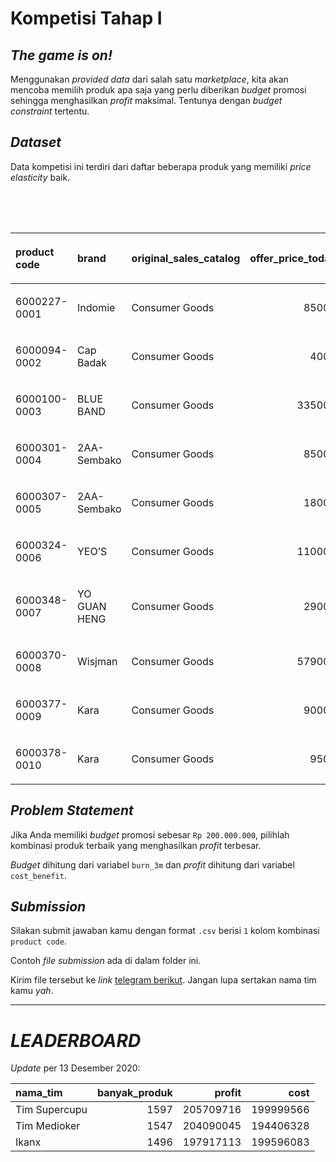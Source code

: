 Kompetisi Tahap I
================

## *The game is on\!*

Menggunakan *provided data* dari salah satu *marketplace*, kita akan
mencoba memilih produk apa saja yang perlu diberikan *budget* promosi
sehingga menghasilkan *profit* maksimal. Tentunya dengan *budget
constraint* tertentu.

## *Dataset*

Data kompetisi ini terdiri dari daftar beberapa produk yang memiliki
*price elasticity* baik.

<table>

<caption>

Contoh 10 data teratas

</caption>

<thead>

<tr>

<th style="text-align:left;">

product code

</th>

<th style="text-align:left;">

brand

</th>

<th style="text-align:left;">

original\_sales\_catalog

</th>

<th style="text-align:right;">

offer\_price\_today

</th>

<th style="text-align:right;">

first\_price

</th>

<th style="text-align:right;">

first\_order

</th>

<th style="text-align:right;">

first\_order\_3m

</th>

<th style="text-align:right;">

first\_gmv

</th>

<th style="text-align:right;">

first\_gmv\_3m

</th>

<th style="text-align:right;">

discount

</th>

<th style="text-align:right;">

second\_price

</th>

<th style="text-align:right;">

second\_order

</th>

<th style="text-align:right;">

second\_order\_3m

</th>

<th style="text-align:right;">

second\_gmv

</th>

<th style="text-align:right;">

second\_gmv\_3m

</th>

<th style="text-align:right;">

diff\_order

</th>

<th style="text-align:right;">

diff\_order\_3m

</th>

<th style="text-align:right;">

diff\_gmv

</th>

<th style="text-align:right;">

diff\_gmv\_3m

</th>

<th style="text-align:right;">

burn

</th>

<th style="text-align:right;">

burn\_3m

</th>

<th style="text-align:right;">

elasticity

</th>

<th style="text-align:left;">

discount\_bin

</th>

<th style="text-align:right;">

final\_price

</th>

<th style="text-align:right;">

reguler\_commission

</th>

<th style="text-align:right;">

first\_profit

</th>

<th style="text-align:right;">

second\_profit

</th>

<th style="text-align:right;">

increase\_profit

</th>

<th style="text-align:right;">

cost\_benefit

</th>

</tr>

</thead>

<tbody>

<tr>

<td style="text-align:left;">

6000227-0001

</td>

<td style="text-align:left;">

Indomie

</td>

<td style="text-align:left;">

Consumer Goods

</td>

<td style="text-align:right;">

85000

</td>

<td style="text-align:right;">

85000

</td>

<td style="text-align:right;">

7

</td>

<td style="text-align:right;">

21

</td>

<td style="text-align:right;">

595000

</td>

<td style="text-align:right;">

1785000

</td>

<td style="text-align:right;">

1

</td>

<td style="text-align:right;">

84150

</td>

<td style="text-align:right;">

9

</td>

<td style="text-align:right;">

27

</td>

<td style="text-align:right;">

757350

</td>

<td style="text-align:right;">

2272050

</td>

<td style="text-align:right;">

2

</td>

<td style="text-align:right;">

6

</td>

<td style="text-align:right;">

162350

</td>

<td style="text-align:right;">

487050

</td>

<td style="text-align:right;">

7650

</td>

<td style="text-align:right;">

22950

</td>

<td style="text-align:right;">

0.0023529

</td>

<td style="text-align:left;">

a\_1%

</td>

<td style="text-align:right;">

84150

</td>

<td style="text-align:right;">

0.03

</td>

<td style="text-align:right;">

53550

</td>

<td style="text-align:right;">

68161.50

</td>

<td style="text-align:right;">

14611.50

</td>

<td style="text-align:right;">

\-8338.50

</td>

</tr>

<tr>

<td style="text-align:left;">

6000094-0002

</td>

<td style="text-align:left;">

Cap Badak

</td>

<td style="text-align:left;">

Consumer Goods

</td>

<td style="text-align:right;">

4000

</td>

<td style="text-align:right;">

4000

</td>

<td style="text-align:right;">

1

</td>

<td style="text-align:right;">

3

</td>

<td style="text-align:right;">

4000

</td>

<td style="text-align:right;">

12000

</td>

<td style="text-align:right;">

1

</td>

<td style="text-align:right;">

3960

</td>

<td style="text-align:right;">

2

</td>

<td style="text-align:right;">

6

</td>

<td style="text-align:right;">

7920

</td>

<td style="text-align:right;">

23760

</td>

<td style="text-align:right;">

1

</td>

<td style="text-align:right;">

3

</td>

<td style="text-align:right;">

3920

</td>

<td style="text-align:right;">

11760

</td>

<td style="text-align:right;">

80

</td>

<td style="text-align:right;">

240

</td>

<td style="text-align:right;">

0.0250000

</td>

<td style="text-align:left;">

a\_1%

</td>

<td style="text-align:right;">

3960

</td>

<td style="text-align:right;">

0.03

</td>

<td style="text-align:right;">

360

</td>

<td style="text-align:right;">

712.80

</td>

<td style="text-align:right;">

352.80

</td>

<td style="text-align:right;">

112.80

</td>

</tr>

<tr>

<td style="text-align:left;">

6000100-0003

</td>

<td style="text-align:left;">

BLUE BAND

</td>

<td style="text-align:left;">

Consumer Goods

</td>

<td style="text-align:right;">

335000

</td>

<td style="text-align:right;">

335000

</td>

<td style="text-align:right;">

2

</td>

<td style="text-align:right;">

6

</td>

<td style="text-align:right;">

670000

</td>

<td style="text-align:right;">

2010000

</td>

<td style="text-align:right;">

1

</td>

<td style="text-align:right;">

331650

</td>

<td style="text-align:right;">

7

</td>

<td style="text-align:right;">

21

</td>

<td style="text-align:right;">

2321550

</td>

<td style="text-align:right;">

6964650

</td>

<td style="text-align:right;">

5

</td>

<td style="text-align:right;">

15

</td>

<td style="text-align:right;">

1651550

</td>

<td style="text-align:right;">

4954650

</td>

<td style="text-align:right;">

23450

</td>

<td style="text-align:right;">

70350

</td>

<td style="text-align:right;">

0.0014925

</td>

<td style="text-align:left;">

a\_1%

</td>

<td style="text-align:right;">

331650

</td>

<td style="text-align:right;">

0.03

</td>

<td style="text-align:right;">

60300

</td>

<td style="text-align:right;">

208939.50

</td>

<td style="text-align:right;">

148639.50

</td>

<td style="text-align:right;">

78289.50

</td>

</tr>

<tr>

<td style="text-align:left;">

6000301-0004

</td>

<td style="text-align:left;">

2AA-Sembako

</td>

<td style="text-align:left;">

Consumer Goods

</td>

<td style="text-align:right;">

85000

</td>

<td style="text-align:right;">

85000

</td>

<td style="text-align:right;">

3

</td>

<td style="text-align:right;">

9

</td>

<td style="text-align:right;">

255000

</td>

<td style="text-align:right;">

765000

</td>

<td style="text-align:right;">

1

</td>

<td style="text-align:right;">

84150

</td>

<td style="text-align:right;">

6

</td>

<td style="text-align:right;">

18

</td>

<td style="text-align:right;">

504900

</td>

<td style="text-align:right;">

1514700

</td>

<td style="text-align:right;">

3

</td>

<td style="text-align:right;">

9

</td>

<td style="text-align:right;">

249900

</td>

<td style="text-align:right;">

749700

</td>

<td style="text-align:right;">

5100

</td>

<td style="text-align:right;">

15300

</td>

<td style="text-align:right;">

0.0035294

</td>

<td style="text-align:left;">

a\_1%

</td>

<td style="text-align:right;">

84150

</td>

<td style="text-align:right;">

0.03

</td>

<td style="text-align:right;">

22950

</td>

<td style="text-align:right;">

45441.00

</td>

<td style="text-align:right;">

22491.00

</td>

<td style="text-align:right;">

7191.00

</td>

</tr>

<tr>

<td style="text-align:left;">

6000307-0005

</td>

<td style="text-align:left;">

2AA-Sembako

</td>

<td style="text-align:left;">

Consumer Goods

</td>

<td style="text-align:right;">

18000

</td>

<td style="text-align:right;">

18000

</td>

<td style="text-align:right;">

2

</td>

<td style="text-align:right;">

6

</td>

<td style="text-align:right;">

36000

</td>

<td style="text-align:right;">

108000

</td>

<td style="text-align:right;">

1

</td>

<td style="text-align:right;">

17820

</td>

<td style="text-align:right;">

5

</td>

<td style="text-align:right;">

15

</td>

<td style="text-align:right;">

89100

</td>

<td style="text-align:right;">

267300

</td>

<td style="text-align:right;">

3

</td>

<td style="text-align:right;">

9

</td>

<td style="text-align:right;">

53100

</td>

<td style="text-align:right;">

159300

</td>

<td style="text-align:right;">

900

</td>

<td style="text-align:right;">

2700

</td>

<td style="text-align:right;">

0.0166667

</td>

<td style="text-align:left;">

a\_1%

</td>

<td style="text-align:right;">

17820

</td>

<td style="text-align:right;">

0.03

</td>

<td style="text-align:right;">

3240

</td>

<td style="text-align:right;">

8019.00

</td>

<td style="text-align:right;">

4779.00

</td>

<td style="text-align:right;">

2079.00

</td>

</tr>

<tr>

<td style="text-align:left;">

6000324-0006

</td>

<td style="text-align:left;">

YEO’S

</td>

<td style="text-align:left;">

Consumer Goods

</td>

<td style="text-align:right;">

110000

</td>

<td style="text-align:right;">

110000

</td>

<td style="text-align:right;">

5

</td>

<td style="text-align:right;">

15

</td>

<td style="text-align:right;">

550000

</td>

<td style="text-align:right;">

1650000

</td>

<td style="text-align:right;">

1

</td>

<td style="text-align:right;">

108900

</td>

<td style="text-align:right;">

6

</td>

<td style="text-align:right;">

18

</td>

<td style="text-align:right;">

653400

</td>

<td style="text-align:right;">

1960200

</td>

<td style="text-align:right;">

1

</td>

<td style="text-align:right;">

3

</td>

<td style="text-align:right;">

103400

</td>

<td style="text-align:right;">

310200

</td>

<td style="text-align:right;">

6600

</td>

<td style="text-align:right;">

19800

</td>

<td style="text-align:right;">

0.0009091

</td>

<td style="text-align:left;">

a\_1%

</td>

<td style="text-align:right;">

108900

</td>

<td style="text-align:right;">

0.03

</td>

<td style="text-align:right;">

49500

</td>

<td style="text-align:right;">

58806.00

</td>

<td style="text-align:right;">

9306.00

</td>

<td style="text-align:right;">

\-10494.00

</td>

</tr>

<tr>

<td style="text-align:left;">

6000348-0007

</td>

<td style="text-align:left;">

YO GUAN HENG

</td>

<td style="text-align:left;">

Consumer Goods

</td>

<td style="text-align:right;">

29000

</td>

<td style="text-align:right;">

29000

</td>

<td style="text-align:right;">

17

</td>

<td style="text-align:right;">

51

</td>

<td style="text-align:right;">

493000

</td>

<td style="text-align:right;">

1479000

</td>

<td style="text-align:right;">

1

</td>

<td style="text-align:right;">

28710

</td>

<td style="text-align:right;">

58

</td>

<td style="text-align:right;">

174

</td>

<td style="text-align:right;">

1665180

</td>

<td style="text-align:right;">

4995540

</td>

<td style="text-align:right;">

41

</td>

<td style="text-align:right;">

123

</td>

<td style="text-align:right;">

1172180

</td>

<td style="text-align:right;">

3516540

</td>

<td style="text-align:right;">

16820

</td>

<td style="text-align:right;">

50460

</td>

<td style="text-align:right;">

0.1413793

</td>

<td style="text-align:left;">

a\_1%

</td>

<td style="text-align:right;">

28710

</td>

<td style="text-align:right;">

0.03

</td>

<td style="text-align:right;">

44370

</td>

<td style="text-align:right;">

149866.20

</td>

<td style="text-align:right;">

105496.20

</td>

<td style="text-align:right;">

55036.20

</td>

</tr>

<tr>

<td style="text-align:left;">

6000370-0008

</td>

<td style="text-align:left;">

Wisjman

</td>

<td style="text-align:left;">

Consumer Goods

</td>

<td style="text-align:right;">

579000

</td>

<td style="text-align:right;">

579000

</td>

<td style="text-align:right;">

2

</td>

<td style="text-align:right;">

6

</td>

<td style="text-align:right;">

1158000

</td>

<td style="text-align:right;">

3474000

</td>

<td style="text-align:right;">

1

</td>

<td style="text-align:right;">

573210

</td>

<td style="text-align:right;">

3

</td>

<td style="text-align:right;">

9

</td>

<td style="text-align:right;">

1719630

</td>

<td style="text-align:right;">

5158890

</td>

<td style="text-align:right;">

1

</td>

<td style="text-align:right;">

3

</td>

<td style="text-align:right;">

561630

</td>

<td style="text-align:right;">

1684890

</td>

<td style="text-align:right;">

17370

</td>

<td style="text-align:right;">

52110

</td>

<td style="text-align:right;">

0.0001727

</td>

<td style="text-align:left;">

a\_1%

</td>

<td style="text-align:right;">

573210

</td>

<td style="text-align:right;">

0.03

</td>

<td style="text-align:right;">

104220

</td>

<td style="text-align:right;">

154766.70

</td>

<td style="text-align:right;">

50546.70

</td>

<td style="text-align:right;">

\-1563.30

</td>

</tr>

<tr>

<td style="text-align:left;">

6000377-0009

</td>

<td style="text-align:left;">

Kara

</td>

<td style="text-align:left;">

Consumer Goods

</td>

<td style="text-align:right;">

90000

</td>

<td style="text-align:right;">

90000

</td>

<td style="text-align:right;">

7

</td>

<td style="text-align:right;">

21

</td>

<td style="text-align:right;">

630000

</td>

<td style="text-align:right;">

1890000

</td>

<td style="text-align:right;">

1

</td>

<td style="text-align:right;">

89100

</td>

<td style="text-align:right;">

9

</td>

<td style="text-align:right;">

27

</td>

<td style="text-align:right;">

801900

</td>

<td style="text-align:right;">

2405700

</td>

<td style="text-align:right;">

2

</td>

<td style="text-align:right;">

6

</td>

<td style="text-align:right;">

171900

</td>

<td style="text-align:right;">

515700

</td>

<td style="text-align:right;">

8100

</td>

<td style="text-align:right;">

24300

</td>

<td style="text-align:right;">

0.0022222

</td>

<td style="text-align:left;">

a\_1%

</td>

<td style="text-align:right;">

89100

</td>

<td style="text-align:right;">

0.03

</td>

<td style="text-align:right;">

56700

</td>

<td style="text-align:right;">

72171.00

</td>

<td style="text-align:right;">

15471.00

</td>

<td style="text-align:right;">

\-8829.00

</td>

</tr>

<tr>

<td style="text-align:left;">

6000378-0010

</td>

<td style="text-align:left;">

Kara

</td>

<td style="text-align:left;">

Consumer Goods

</td>

<td style="text-align:right;">

9500

</td>

<td style="text-align:right;">

9500

</td>

<td style="text-align:right;">

2

</td>

<td style="text-align:right;">

6

</td>

<td style="text-align:right;">

19000

</td>

<td style="text-align:right;">

57000

</td>

<td style="text-align:right;">

1

</td>

<td style="text-align:right;">

9405

</td>

<td style="text-align:right;">

5

</td>

<td style="text-align:right;">

15

</td>

<td style="text-align:right;">

47025

</td>

<td style="text-align:right;">

141075

</td>

<td style="text-align:right;">

3

</td>

<td style="text-align:right;">

9

</td>

<td style="text-align:right;">

28025

</td>

<td style="text-align:right;">

84075

</td>

<td style="text-align:right;">

475

</td>

<td style="text-align:right;">

1425

</td>

<td style="text-align:right;">

0.0315789

</td>

<td style="text-align:left;">

a\_1%

</td>

<td style="text-align:right;">

9410

</td>

<td style="text-align:right;">

0.03

</td>

<td style="text-align:right;">

1710

</td>

<td style="text-align:right;">

4232.25

</td>

<td style="text-align:right;">

2522.25

</td>

<td style="text-align:right;">

1097.25

</td>

</tr>

</tbody>

</table>

## *Problem Statement*

Jika Anda memiliki *budget* promosi sebesar `Rp 200.000.000`, pilihlah
kombinasi produk terbaik yang menghasilkan *profit* terbesar.

*Budget* dihitung dari variabel `burn_3m` dan *profit* dihitung dari
variabel `cost_benefit`.

## *Submission*

Silakan submit jawaban kamu dengan format `.csv` berisi `1` kolom
kombinasi `product code`.

Contoh *file submission* ada di dalam folder ini.

Kirim file tersebut ke *link* [telegram berikut](https://t.me/Ikanx).
Jangan lupa sertakan nama tim kamu *yah*.

-----

# *LEADERBOARD*

*Update* per 13 Desember 2020:

| nama\_tim     | banyak\_produk |    profit |      cost |
| :------------ | -------------: | --------: | --------: |
| Tim Supercupu |           1597 | 205709716 | 199999566 |
| Tim Medioker  |           1547 | 204090045 | 194406328 |
| Ikanx         |           1496 | 197917113 | 199596083 |
